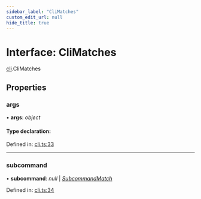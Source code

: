 ```yaml
---
sidebar_label: "CliMatches"
custom_edit_url: null
hide_title: true
---
```


# Interface: CliMatches

[cli](../modules/cli.md).CliMatches

## Properties

### args

• **args**: *object*

#### Type declaration:

Defined in: [cli.ts:33](https://github.com/tauri-apps/tauri/blob/3afef190/tooling/api/src/cli.ts#L33)

___

### subcommand

• **subcommand**: *null* \| [*SubcommandMatch*](cli.subcommandmatch.md)

Defined in: [cli.ts:34](https://github.com/tauri-apps/tauri/blob/3afef190/tooling/api/src/cli.ts#L34)
